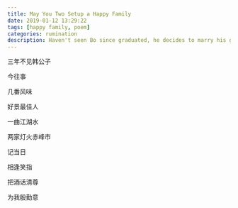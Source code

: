 ```yaml
---
title: May You Two Setup a Happy Family
date: 2019-01-12 13:29:22
tags: [happy family, poem]
categories: rumination
description: Haven't seen Bo since graduated, he decides to marry his girl today.
---
```




三年不见韩公子

今往事

几番风味

好景最佳人

一曲江湖水
<!--more-->


两家灯火赤峰市

记当日

相逢笑指

把酒话清尊

为我殷勤意

